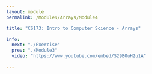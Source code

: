 ```yaml
---
layout: module
permalink: /Modules/Arrays/Module4

title: "CS173: Intro to Computer Science - Arrays"

info:
  next: "./Exercise"
  prev: "./Module3"
  video: "https://www.youtube.com/embed/S29BOuH2u1A"
  
---
```

